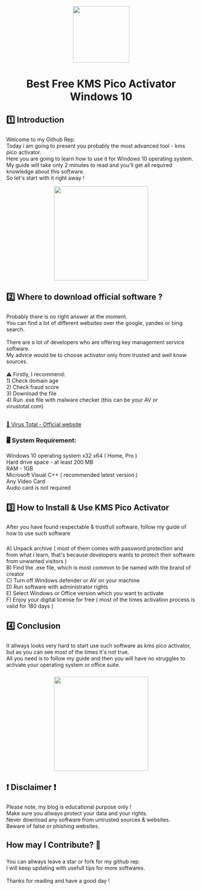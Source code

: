 <div align="center">
  <img height="150" src="https://img001.prntscr.com/file/img001/K9hc47tPSv6T-dP2Tam0TA.png"  />
</div>

###

<h1 align="center">Best Free KMS Pico Activator Windows 10</h1>

###


###

<h2 align="left">1️⃣ Introduction</h2>

###

<p align="left">Welcome to my Github Rep.<br>Today i am going to present you probably the most advanced tool - kms pico activator.<br>Here you are going to learn how to use it for Windows 10 operating system.<br>My guide will take only 2 minutes to read and you'll get all required knowledge about this software.<br>So let's start with it right away !</p>

<div align="center">
  <img height="250" src="https://img001.prntscr.com/file/img001/jwNU0qpASJmpg6rMDHrkdA.png"  />
</div>

###

<h2 align="left">2️⃣ Where to download official software ?</h2>

###

<p align="left">Probably there is no right answer at the moment.<br>You can find a lot of different websites over the google, yandex or bing search.<br><br>There are a lot of developers who are offering key management service software.<br>My advice would be to choose activator only from trusted and well know sources.<br><br>⚠️ Firstly, I recommend:<br>  1) Check domain age<br>2) Check fraud score<br>3) Download the file<br>4) Run .exe file with malware checker (this can be your AV or virustotal.com)<br><br>

  [🔗 Virus Total - Official website](https://www.virustotal.com/)

</p>
  <h3 align="left">🖥 System Requirement:</h3><p align="left">Windows 10 operating system x32 x64 ( Home, Pro )<br>Hard drive space - at least 200 MB<br>RAM - 1GB<br>Microsoft Visual C++ ( recommended latest version )<br>Any Video Card<br>Audio card is not required</p>

###

<h2 align="left">3️⃣ How to Install & Use KMS Pico Activator</h2>

###

<p align="left">After you have found respectable & trustfull software, follow my guide of how to use such software</p>

###


<p align="left">A) Unpack archive ( most of them comes with password protection and from what i learn, that's because developers wants to protect their software from unwanted visitors )<br>B) Find the .exe file, which is most common to be named with the brand of creator<br>C) Turn off Windows defender or AV on your machine<br>D) Run software with administrator rights <br>E) Select Windows or Office version which you want to activate<br>F) Enjoy your digital license for free ( most of the times activation process is valid for 180 days )</p>

###

<h2 align="left">4️⃣ Conclusion</h2>

###

<p align="left">It allways looks very hard to start use such software as kms pico activator, but as you can see most of the times it's not true.<br>All you need is to follow my guide and then you will have no struggles to activate your operating system or office suite.</p>

###

<div align="center">
  <img height="250" src="https://img001.prntscr.com/file/img001/3o4-AT3sTYi4b1NOXF8roA.png"  />
</div>

<h2 align="left">❗️ Disclaimer ❗️</h2>

###

<p align="left">Please  note, my blog is educational purpose only  !<br>Make sure you allways protect your data and your rights.<br>Never download any software from untrusted sources & websites.<br>Beware of false or phishing websites.</p>

###

<h2 align="left">How may I Contribute? 🌟</h2>

###

<p align="left">You can allways leave a star or fork for my github rep.<br>I will keep updating with usefull tips for more softwares.<br><br>Thanks for reading and have a good day !</p>

###
